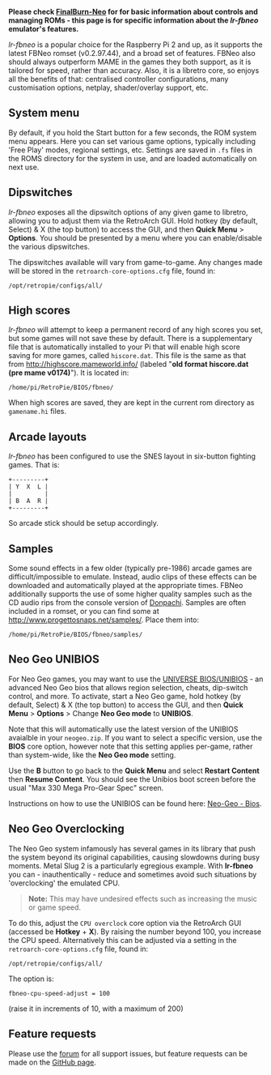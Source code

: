 **Please check [FinalBurn-Neo](FinalBurn-Neo.md) for for basic information about controls and managing ROMs - this page is for specific information about the _lr-fbneo_ emulator's features.**

*lr-fbneo* is a popular choice for the Raspberry Pi 2 and up, as it supports the latest FBNeo romset (v0.2.97.44), and a broad set of features. FBNeo also should always outperform MAME in the games they both support, as it is tailored for speed, rather than accuracy. Also, it is a libretro core, so enjoys all the benefits of that: centralised controller configurations, many customisation options, netplay, shader/overlay support, etc.

## System menu

By default, if you hold the Start button for a few seconds, the ROM system menu appears. Here you can set various game options, typically including 'Free Play' modes, regional settings, etc. Settings are saved in `.fs` files in the ROMS directory for the system in use, and are loaded automatically on next use.

## Dipswitches

*lr-fbneo* exposes all the dipswitch options of any given game to libretro, allowing you to adjust them via the RetroArch GUI. Hold hotkey (by default, Select) & X (the top button) to access the GUI, and then **Quick Menu** > **Options**. You should be presented by a menu where you can enable/disable the various dipswitches.

The dipswitches available will vary from game-to-game. Any changes made will be stored in the `retroarch-core-options.cfg` file, found in:
```
/opt/retropie/configs/all/
```

## High scores

*lr-fbneo* will attempt to keep a permanent record of any high scores you set, but some games will not save these by default. There is a supplementary file that is automatically installed to your Pi that will enable high score saving for more games, called `hiscore.dat`. This file is the same as that from http://highscore.mameworld.info/ (labeled "**old format hiscore.dat (pre mame v0174)**"). It is located in:
```
/home/pi/RetroPie/BIOS/fbneo/
```
When high scores are saved, they are kept in the current rom directory as `gamename.hi` files.


## Arcade layouts

*lr-fbneo* has been configured to use the SNES layout in six-button fighting games. That is:
```
+---------+
| Y  X  L |
|         |
| B  A  R |
+---------+
```
So arcade stick should be setup accordingly.

## Samples

Some sound effects in a few older (typically pre-1986) arcade games are difficult/impossible to emulate. Instead, audio clips of these effects can be downloaded and automatically played at the appropriate times. FBNeo additionally supports the use of some higher quality samples such as the CD audio rips from the console version of [Donpachi](http://adb.arcadeitalia.net/dettaglio_mame.php?game_name=donpachi). Samples are often included in a romset, or you can find some at <http://www.progettosnaps.net/samples/>. Place them into:
```
/home/pi/RetroPie/BIOS/fbneo/samples/
```

## Neo Geo UNIBIOS
For Neo Geo games, you may want to use the [UNIVERSE BIOS/UNIBIOS](http://unibios.free.fr/) - an advanced Neo Geo bios that allows region selection, cheats, dip-switch control, and more. To activate, start a Neo Geo game, hold hotkey (by default, Select) & X (the top button) to access the GUI, and then **Quick Menu** > **Options** > Change **Neo Geo mode** to **UNIBIOS**.

Note that this will automatically use the latest version of the UNIBIOS avaialble in your `neogeo.zip`. If you want to select a specific version, use the **BIOS** core option, however note that this setting applies per-game, rather than system-wide, like the **Neo Geo mode** setting.

Use the **B** button to go back to the **Quick Menu** and select **Restart Content** then **Resume Content**. You should see the Unibios boot screen before the usual "Max 330 Mega Pro-Gear Spec" screen.

Instructions on how to use the UNIBIOS can be found here: [Neo-Geo - Bios](Neo-Geo#bios).

## Neo Geo Overclocking

The Neo Geo system infamously has several games in its library that push the system beyond its original capabilities, causing slowdowns during busy moments. Metal Slug 2 is a particularly egregious example. With **lr-fbneo** you can - inauthentically - reduce and sometimes avoid such situations by 'overclocking' the emulated CPU.

> **Note:** This may have undesired effects such as increasing the music or game speed.

To do this, adjust the `CPU overclock` core option via the RetroArch GUI (accessed be **Hotkey** + **X**). By raising the number beyond 100, you increase the CPU speed. Alternatively this can be adjusted via a setting in the `retroarch-core-options.cfg` file, found in:
```
/opt/retropie/configs/all/
```
The option is:
```
fbneo-cpu-speed-adjust = 100
```
(raise it in increments of 10, with a maximum of 200)

## Feature requests

Please use the [forum](https://retropie.org.uk/forum) for all support issues, but feature requests can be made on the [GitHub page](https://github.com/libretro/fbneo).